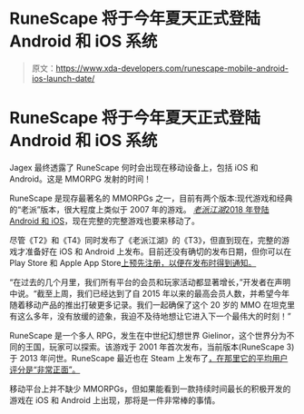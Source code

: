 # RuneScape 将于今年夏天正式登陆 Android 和 iOS 系统

> 原文：<https://www.xda-developers.com/runescape-mobile-android-ios-launch-date/>

# RuneScape 将于今年夏天正式登陆 Android 和 iOS 系统

Jagex 最终透露了 RuneScape 何时会出现在移动设备上，包括 iOS 和 Android。这是 MMORPG 发射的时间！

RuneScape 是现存最著名的 MMORPGs 之一，目前有两个版本:现代游戏和经典的“老派”版本，很大程度上类似于 2007 年的游戏。 [*老派江湖*2018 年登陆 Android 和 iOS](https://www.xda-developers.com/runescape-mobile-client-is-coming-to-android-and-ios-in-2018/)，现在完整的完整游戏也要来移动了。

尽管《T2》和《T4》同时发布了《老派江湖》的《T3》，但直到现在，完整的游戏才准备好在 iOS 和 Android 上发布。目前还没有确切的发布日期，但你可以在 Play Store 和 Apple App Store[上](https://apps.apple.com/us/app/runescape/id1332022656)[预先注册，以便在发布时得到通知。](https://play.google.com/store/apps/details?id=com.jagex.runescape.android)

“在过去的几个月里，我们所有平台的会员和玩家活动都显著增长，”开发者在声明中说。“截至上周，我们已经达到了自 2015 年以来的最高会员人数，并希望今年随着移动产品的推出打破更多记录。我们一起确保了这个 20 岁的 MMO 在坦克里有这么多年，没有放缓的迹象，我迫不及待地想让它进入下一个最伟大的时刻！”

RuneScape 是一个多人 RPG，发生在中世纪幻想世界 Gielinor，这个世界分为不同的王国，玩家可以探索。该游戏于 2001 年首次发布，当前版本(RuneScape 3)于 2013 年问世。RuneScape 最近也在 Steam 上发布了[，在那里它的平均用户评分是“非常正面”。](https://secure.runescape.com/m=news/runescape-out-now-on-steam)

移动平台上并不缺少 MMORPGs，但如果能看到一款持续时间最长的积极开发的游戏在 iOS 和 Android 上出现，那将是一件非常棒的事情。